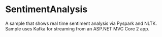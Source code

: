 # SentimentAnalysis
A sample that shows real time sentiment analysis via Pyspark and NLTK.
Sample uses Kafka for streaming from an ASP.NET MVC Core 2 app.
